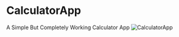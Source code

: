 # CalculatorApp
A Simple But Completely Working Calculator App
![CalculatorApp](https://github.com/Mythomanic/CalculatorApp/assets/77558090/27eded7f-411f-43fb-91bc-938be5d65d7b)
